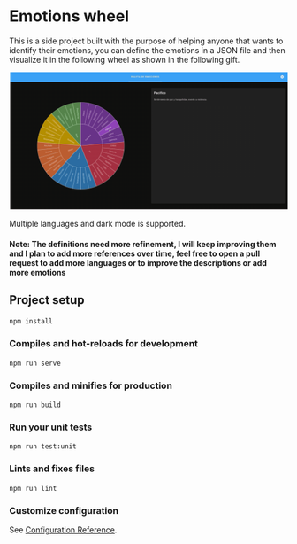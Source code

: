 # Emotions wheel
This is a side project built with the purpose of helping anyone that wants to identify their emotions, you can define the emotions in a JSON file and then visualize it in the following wheel as shown in the following gift.

![demo](src/assets/demo.gif)

Multiple languages and dark mode is supported.

#### Note: The definitions need more refinement, I will keep improving them and I plan to add more references over time, feel free to open a pull request to add more languages or to improve the descriptions or add more emotions

## Project setup
```
npm install
```

### Compiles and hot-reloads for development
```
npm run serve
```

### Compiles and minifies for production
```
npm run build
```

### Run your unit tests
```
npm run test:unit
```

### Lints and fixes files
```
npm run lint
```

### Customize configuration
See [Configuration Reference](https://cli.vuejs.org/config/).
